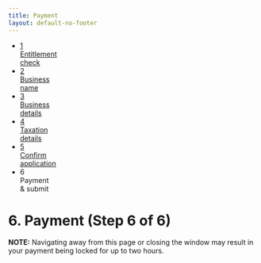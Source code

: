```yaml
---
title: Payment
layout: default-no-footer
---
```

<div class="progress-container">
	<div class="progress-bar">
		<span id="progress-percent" style="width: 90%"></span>
	</div><!-- meter -->
	<ul class="section-nav">
		<li class="done"><a target="_parent" href="entitlement.html"><span>1</span><br>Entitlement<br> check</a></li>
		<li class="done"><a target="_parent" href="business-names-05.html"><span>2</span><br>Business<br> name</a></li>
		<li class="done"><a target="_parent" href="business-details.html"><span>3</span><br>Business<br> details</a></li>
		<li class="done"><a target="_parent" href="taxation-details.html"><span>4</span><br>Taxation<br> details</a></li>
		<li class="done"><a target="_parent" href="confirm.html"><span>5</span><br>Confirm<br> application</a></li>
		<li class="active"><span>6</span><br>Payment<br> &amp; submit</li>
	</ul>
</div><!-- progress-container -->        
<h1 id="heading" tabindex="-1">6. Payment <span>(Step 6 of 6)</span></h1>
<div class="grid-row">
	<p style="margin-bottom: 1em;"><strong>NOTE:</strong> Navigating away from this page or closing the window may result in your payment being locked for up to two hours.</p>
</div>
<div id="iframe-container" style="width: 100%; min-height:500px">
	<iframe id="payment-iframe" src="payment-asic.html" style="width: 100%; height:750px; display: none;" >
	</iframe>
<script>
	//window.beforeunload = "You have attempted to navigate away from the payment page without completing your payment. If you do not wish to complete the payment you need to use the Cancel button, otherwise your payment may be locked for up to two hours.";
	$(window).on("beforeunload", function() {
		return "You have attempted to navigate away from the payment page without completing your payment. If you do not wish to complete the payment you need to use the Cancel button, otherwise your payment may be locked for up to two hours.";
	});
	
	
	
	$(document).ready(function() {
	window.setTimeout(function() {$("body").click();}, 5000);
		
		window.addEventListener('message', function(e) {
			var key = e.message ? 'message' : 'data';
			var data = e[key];
			if (data === "paymentsuccessful")
				$(window).off("beforeunload");
		}, true);
		$("#iframe-container").block({
			message: "<p><img src=\"{{ site.baseurl }}/img/ajax-loader.gif\" alt=\"loading\" /> <strong>Loading</strong></p><p>Do not attempt to close the window or attempt to navigate away.</p>",
			css: {
				width: "95%",
				maxWidth: "600px"
			}
		});
		var left = (window.innerWidth - $(".blockMsg").offsetWidth) / 2;
		$(".blockMsg").css("left", left + "px");
		$("#payment-iframe").load(function() {
			window.setTimeout(
				function() {$('#payment-iframe').show();
				$('#iframe-container').unblock();
				//$.unblockUI();
			}, 3500);
		});
	});
</script>